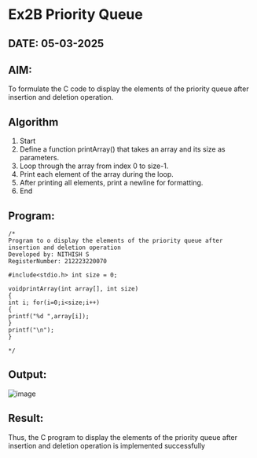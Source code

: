 # Ex2B Priority Queue
## DATE: 05-03-2025
## AIM:
To formulate the C code to display the elements of the priority queue after insertion and deletion operation.

## Algorithm
1.	Start
2.	Define a function printArray() that takes an array and its size as parameters.
3.	Loop through the array from index 0 to size-1.
4.	Print each element of the array during the loop.
5.	After printing all elements, print a newline for formatting.
6.	End

## Program:
```
/*
Program to o display the elements of the priority queue after insertion and deletion operation
Developed by: NITHISH S
RegisterNumber: 212223220070

#include<stdio.h> int size = 0;

voidprintArray(int array[], int size)
{
int i; for(i=0;i<size;i++)
{
printf("%d ",array[i]);
}
printf("\n");
}

*/
```

## Output:

![image](https://github.com/user-attachments/assets/2999c1fb-709d-43c7-830c-ce2ce822b58f)


## Result:
Thus, the C program to display the elements of the priority queue after insertion and deletion operation is implemented successfully

